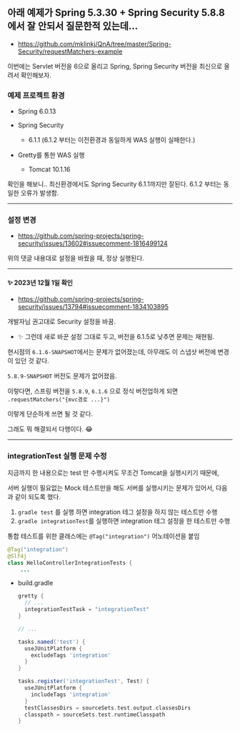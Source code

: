 ## 아래 예제가 Spring 5.3.30 + Spring Security 5.8.8에서 잘 안되서 질문한적 있는데...

* https://github.com/mklinkj/QnA/tree/master/Spring-Security/requestMatchers-example



이번에는 Servlet 버전을 6으로 올리고 Spring, Spring Security 버전을 최신으로 올려서 확인해보자.



### 예제 프로젝트 환경

* Spring 6.0.13

* Spring Security 
  * 6.1.1 (6.1.2 부터는 이전환경과 동일하게 WAS 실행이 실패한다.)
  
* Gretty를 통한 WAS 실행
  * Tomcat 10.1.16
  
    

확인을 해보니..  최신환경에서도 Spring Security 6.1.1까지만 잘된다. 6.1.2 부터는 동일한 오류가 발생함.



---

### 설정 변경

* https://github.com/spring-projects/spring-security/issues/13602#issuecomment-1816499124

위의 댓글 내용대로 설정을 바꿨을 때, 정상 실행된다.



---

#### ✨ 2023년 12월 1일 확인

* https://github.com/spring-projects/spring-security/issues/13794#issuecomment-1834103895

개발자님 권고대로 Security 설정을 바꿈.

* ✨ 그런데 새로 바꾼 설정 그대로 두고,  버전을 6.1.5로 낮추면 문제는 재현됨.

현시점의 `6.1.6-SNAPSHOT`에서는 문제가 없어졌는데, 아무래도 이 스냅샷 버전에 변경이 있던 것 같다.

`5.8.9-SNAPSHOT` 버전도  문제가 없어졌음.



이렇다면, 스프링 버전을 `5.8.9`, `6.1.6` 으로 정식 버전업하게 되면  `.requestMatchers("{mvc경로 ...}") ` 

이렇게 단순하게 쓰면 될 것 같다. 

그래도 뭐 해결되서 다행이다. 😂



---

### integrationTest  실행 문제 수정

지금까지 한 내용으로는 test 만 수행시켜도 무조건 Tomcat을 실행시키기 때문에, 

서버 실행이 필요없는 Mock 테스트만을 해도 서버를 실행시키는 문제가 있어서, 다음과 같이 되도록 했다.

1. `gradle test` 를 실행 하면 integration 테그 설정을 하지 않는 테스트만 수행
2. `gradle integrationTest`를 실행하면 integration 테그 설정을 한 테스트만 수행



통합 테스트를 위한 클래스에는 `@Tag("integration")` 어노테이션을 붙임

```java
@Tag("integration")
@Slf4j
class HelloControllerIntegrationTests {
    ...       
```



* build.gradle

  ```groovy
  gretty {
    // ...
    integrationTestTask = "integrationTest"
  }
  
  // ...
  
  tasks.named('test') {
    useJUnitPlatform {
      excludeTags 'integration'
    }
  }
  
  tasks.register('integrationTest', Test) {
    useJUnitPlatform {
      includeTags 'integration'
    }
    testClassesDirs = sourceSets.test.output.classesDirs
    classpath = sourceSets.test.runtimeClasspath
  }
  ```

  





